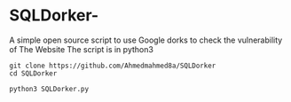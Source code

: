 # SQLDorker-
A simple open source script to use Google dorks to check the vulnerability of The Website
The script is in python3
```
git clone https://github.com/Ahmedmahmed8a/SQLDorker
cd SQLDorker

python3 SQLDorker.py 
``` 

